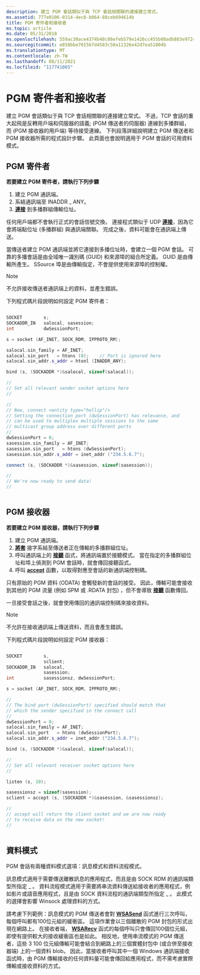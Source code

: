 ```yaml
---
description: 建立 PGM 會話類似于與 TCP 會話相關聯的連接建立常式。
ms.assetid: 777e0106-0314-4ec8-b064-88ceb694614b
title: PGM 寄件者和接收者
ms.topic: article
ms.date: 05/31/2018
ms.openlocfilehash: 559ac30ace4374b48c86efeb579e1426cc455b00adb803e97244a37d8df7fda5
ms.sourcegitcommit: e858bbe701567d4583c50a11326e42d7ea51804b
ms.translationtype: MT
ms.contentlocale: zh-TW
ms.lasthandoff: 08/11/2021
ms.locfileid: "117741065"
---
```

# <a name="pgm-senders-and-receivers"></a>PGM 寄件者和接收者

建立 PGM 會話類似于與 TCP 會話相關聯的連接建立常式。 不過，TCP 會話的重大起飛是反轉用戶端和伺服器的語義; (PGM 傳送者的伺服器) 連線到多播群組，而 (PGM 接收器的用戶端) 等待接受連線。 下列段落詳細說明建立 PGM 傳送者和 PGM 接收器所需的程式設計步驟。 此頁面也會說明適用于 PGM 會話的可用資料模式。

## <a name="pgm-sender"></a>PGM 寄件者

**若要建立 PGM 寄件者，請執行下列步驟**

1.  建立 PGM 通訊端。
2.  [](/windows/desktop/api/winsock/nf-winsock-bind)系結通訊端至 INADDR \_ ANY。
3.  [**連接**](/windows/desktop/api/Winsock2/nf-winsock2-connect) 到多播群組傳輸位址。

任何用戶端都不會執行正式的會話信號交換。 連接程式類似于 UDP [**連接**](/windows/desktop/api/Winsock2/nf-winsock2-connect)，因為它會將端點位址 (多播群組) 與通訊端關聯。 完成之後，資料可能會在通訊端上傳送。

當傳送者建立 PGM 通訊端並將它連接到多播位址時，會建立一個 PGM 會話。 可靠的多播會話是由全域唯一識別碼 (GUID) 和來源埠的組合所定義。 GUID 是由傳輸所產生。 SSource 埠是由傳輸指定，不會提供使用來源埠的控制權。

> [!Note]  
> 不允許接收傳送者通訊端上的資料，並產生錯誤。

 

下列程式碼片段說明如何設定 PGM 寄件者：


```C++

SOCKET        s;
SOCKADDR_IN   salocal, sasession;
int           dwSessionPort;

s = socket (AF_INET, SOCK_RDM, IPPROTO_RM);

salocal.sin_family = AF_INET;
salocal.sin_port   = htons (0);    // Port is ignored here
salocal.sin_addr.s_addr = htonl (INADDR_ANY);

bind (s, (SOCKADDR *)&salocal, sizeof(salocal));

//
// Set all relevant sender socket options here
//

//
// Now, connect <entity type="hellip"/>
// Setting the connection port (dwSessionPort) has relevance, and
// can be used to multiplex multiple sessions to the same
// multicast group address over different ports
//
dwSessionPort = 0;
sasession.sin_family = AF_INET;
sasession.sin_port   = htons (dwSessionPort);
sasession.sin_addr.s_addr = inet_addr ("234.5.6.7");

connect (s, (SOCKADDR *)&sasession, sizeof(sasession));

//
// We're now ready to send data!
//



```



## <a name="pgm-receiver"></a>PGM 接收器

**若要建立 PGM 接收器，請執行下列步驟**

1.  建立 PGM 通訊端。
2.  [**將套**](/windows/desktop/api/winsock/nf-winsock-bind) 接字系結至傳送者正在傳輸的多播群組位址。
3.  呼叫通訊端上的 [**接聽**](/windows/desktop/api/Winsock2/nf-winsock2-listen) 函式，將通訊端置於接聽模式。 當在指定的多播群組位址和埠上偵測到 PGM 會話時，就會傳回接聽函式。
4.  呼叫 [**accept**](/windows/desktop/api/Winsock2/nf-winsock2-accept) 函數，以取得對應至會話的新通訊端控制碼。

只有原始的 PGM 資料 (ODATA) 會觸發新的會話的接受。 因此，傳輸可能會接收到其他的 PGM 流量 (例如 SPM 或 .RDATA 封包) ，但不會導致 [**接聽**](/windows/desktop/api/Winsock2/nf-winsock2-listen) 函數傳回。

一旦接受會話之後，就會使用傳回的通訊端控制碼來接收資料。

> [!Note]  
> 不允許在接收通訊端上傳送資料，而且會產生錯誤。

 

下列程式碼片段說明如何設定 PGM 接收器：


```C++

SOCKET        s,
              sclient;
SOCKADDR_IN   salocal,
              sasession;
int           sasessionsz, dwSessionPort;

s = socket (AF_INET, SOCK_RDM, IPPROTO_RM);

//
// The bind port (dwSessionPort) specified should match that
// which the sender specified in the connect call
//
dwSessionPort = 0;
salocal.sin_family = AF_INET;
salocal.sin_port   = htons (dwSessionPort);    
salocal.sin_addr.s_addr = inet_addr ("234.5.6.7");

bind (s, (SOCKADDR *)&salocal, sizeof(salocal));

//
// Set all relevant receiver socket options here
//

listen (s, 10);

sasessionsz = sizeof(sasession);
sclient = accept (s, (SOCKADDR *)&sasession, &sasessionsz);

//
// accept will return the client socket and we are now ready
// to receive data on the new socket!
//



```



## <a name="data-modes"></a>資料模式

PGM 會話有兩種資料模式選項：訊息模式和資料流程模式。

訊息模式適用于需要傳送離散訊息的應用程式，而且是由 SOCK RDM 的通訊端類型所指定 \_ 。 資料流程模式適用于需要將串流資料傳送給接收者的應用程式，例如影片或語音應用程式，且是由 SOCK 資料流程的通訊端類型所指定 \_ 。 此模式的選擇會影響 Winsock 處理資料的方式。

請考慮下列範例：訊息模式的 PGM 傳送者會對 [**WSASend**](/windows/desktop/api/Winsock2/nf-winsock2-wsasend) 函式進行三次呼叫，每個呼叫都有100位元組的緩衝區。 這項作業會以三個離散的 PGM 封包的形式出現在網路上。 在接收者端， [**WSARecv**](/windows/desktop/api/Winsock2/nf-winsock2-wsarecv) 函式的每個呼叫只會傳回100個位元組，即使有提供較大的接收緩衝區也是如此。 相反地，使用串流模式的 PGM 傳送者，這些 3 100 位元組傳輸可能會結合到網路上的三個實體封包中 (或合併至接收器端) 上的一個資料 blob。 因此，當接收者呼叫其中一個 Windows 通訊端接收函式時，由 PGM 傳輸接收的任何資料量可能會傳回給應用程式，而不需考慮實際傳輸或接收資料的方式。

 

 



